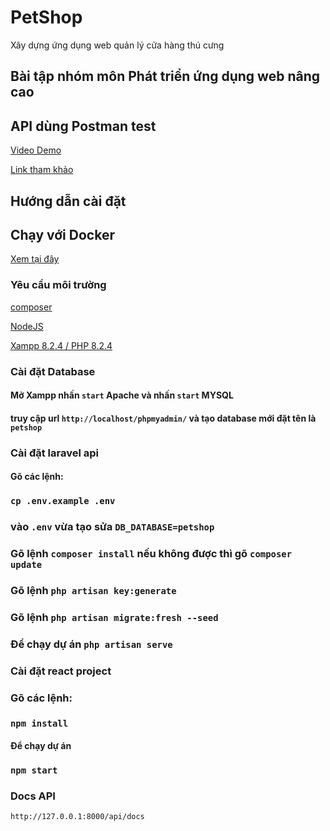# PetShop

Xây dựng ứng dụng web quản lý cửa hàng thú cưng

## Bài tập nhóm môn Phát triển ứng dụng web nâng cao

## API dùng Postman test

[Video Demo](https://www.youtube.com/watch?v=eXgQm2_3Ct4&t=216s&ab_channel=%C4%90o%C3%A0nQuangHuy)

[Link tham khảo](https://www.petshopdalat.vn/)

## Hướng dẫn cài đặt

## Chạy với Docker

[Xem tại đây](./run-with-docker.md)

### Yêu cầu môi trường

[composer](https://getcomposer.org/download/)

[NodeJS](https://nodejs.org/en)

[Xampp 8.2.4 / PHP 8.2.4](https://www.apachefriends.org/download.html)

### Cài đặt Database

#### Mở Xampp nhấn `start` Apache và nhấn `start` MYSQL

#### truy cập url `http://localhost/phpmyadmin/` và tạo database mới đặt tên là `petshop`

### Cài đặt laravel api

#### Gõ các lệnh:

### `cp .env.example .env`

### vào `.env` vừa tạo sửa `DB_DATABASE=petshop`

### Gõ lệnh `composer install` nếu không được thì gõ `composer update`

### Gõ lệnh `php artisan key:generate`

### Gõ lệnh `php artisan migrate:fresh --seed`

### Để chạy dự án `php artisan serve`

### Cài đặt react project

### Gõ các lệnh:

### `npm install`

#### Để chạy dự án

### `npm start`

### Docs API

`http://127.0.0.1:8000/api/docs`
